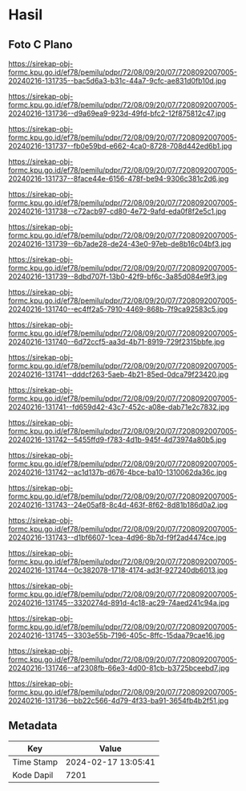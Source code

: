 # Hasil

## Foto C Plano

https://sirekap-obj-formc.kpu.go.id/ef78/pemilu/pdpr/72/08/09/20/07/7208092007005-20240216-131735--bac5d6a3-b31c-44a7-9cfc-ae831d0fb10d.jpg

https://sirekap-obj-formc.kpu.go.id/ef78/pemilu/pdpr/72/08/09/20/07/7208092007005-20240216-131736--d9a69ea9-923d-49fd-bfc2-12f875812c47.jpg

https://sirekap-obj-formc.kpu.go.id/ef78/pemilu/pdpr/72/08/09/20/07/7208092007005-20240216-131737--fb0e59bd-e662-4ca0-8728-708d442ed6b1.jpg

https://sirekap-obj-formc.kpu.go.id/ef78/pemilu/pdpr/72/08/09/20/07/7208092007005-20240216-131737--8face44e-6156-478f-be94-9306c381c2d6.jpg

https://sirekap-obj-formc.kpu.go.id/ef78/pemilu/pdpr/72/08/09/20/07/7208092007005-20240216-131738--c72acb97-cd80-4e72-9afd-eda0f8f2e5c1.jpg

https://sirekap-obj-formc.kpu.go.id/ef78/pemilu/pdpr/72/08/09/20/07/7208092007005-20240216-131739--6b7ade28-de24-43e0-97eb-de8b16c04bf3.jpg

https://sirekap-obj-formc.kpu.go.id/ef78/pemilu/pdpr/72/08/09/20/07/7208092007005-20240216-131739--8dbd707f-13b0-42f9-bf6c-3a85d084e9f3.jpg

https://sirekap-obj-formc.kpu.go.id/ef78/pemilu/pdpr/72/08/09/20/07/7208092007005-20240216-131740--ec4ff2a5-7910-4469-868b-7f9ca92583c5.jpg

https://sirekap-obj-formc.kpu.go.id/ef78/pemilu/pdpr/72/08/09/20/07/7208092007005-20240216-131740--6d72ccf5-aa3d-4b71-8919-729f2315bbfe.jpg

https://sirekap-obj-formc.kpu.go.id/ef78/pemilu/pdpr/72/08/09/20/07/7208092007005-20240216-131741--dddcf263-5aeb-4b21-85ed-0dca79f23420.jpg

https://sirekap-obj-formc.kpu.go.id/ef78/pemilu/pdpr/72/08/09/20/07/7208092007005-20240216-131741--fd659d42-43c7-452c-a08e-dab71e2c7832.jpg

https://sirekap-obj-formc.kpu.go.id/ef78/pemilu/pdpr/72/08/09/20/07/7208092007005-20240216-131742--5455ffd9-f783-4d1b-945f-4d73974a80b5.jpg

https://sirekap-obj-formc.kpu.go.id/ef78/pemilu/pdpr/72/08/09/20/07/7208092007005-20240216-131742--ac1d137b-d676-4bce-ba10-1310062da36c.jpg

https://sirekap-obj-formc.kpu.go.id/ef78/pemilu/pdpr/72/08/09/20/07/7208092007005-20240216-131743--24e05af8-8c4d-463f-8f62-8d81b186d0a2.jpg

https://sirekap-obj-formc.kpu.go.id/ef78/pemilu/pdpr/72/08/09/20/07/7208092007005-20240216-131743--d1bf6607-1cea-4d96-8b7d-f9f2ad4474ce.jpg

https://sirekap-obj-formc.kpu.go.id/ef78/pemilu/pdpr/72/08/09/20/07/7208092007005-20240216-131744--0c382078-1718-4174-ad3f-927240db6013.jpg

https://sirekap-obj-formc.kpu.go.id/ef78/pemilu/pdpr/72/08/09/20/07/7208092007005-20240216-131745--3320274d-891d-4c18-ac29-74aed241c94a.jpg

https://sirekap-obj-formc.kpu.go.id/ef78/pemilu/pdpr/72/08/09/20/07/7208092007005-20240216-131745--3303e55b-7196-405c-8ffc-15daa79cae16.jpg

https://sirekap-obj-formc.kpu.go.id/ef78/pemilu/pdpr/72/08/09/20/07/7208092007005-20240216-131746--af2308fb-66e3-4d00-81cb-b3725bceebd7.jpg

https://sirekap-obj-formc.kpu.go.id/ef78/pemilu/pdpr/72/08/09/20/07/7208092007005-20240216-131736--bb22c566-4d79-4f33-ba91-3654fb4b2f51.jpg


## Metadata

| Key        | Value               |
| ---------- | ------------------- |
| Time Stamp | 2024-02-17 13:05:41 |
| Kode Dapil | 7201                |



